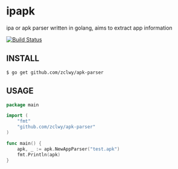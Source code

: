 # ipapk
ipa or apk parser written in golang, aims to extract app information

[![Build Status](https://travis-ci.org/phinexdaz/ipapk.svg?branch=master)](https://travis-ci.org/phinexdaz/ipapk)

## INSTALL
	$ go get github.com/zclwy/apk-parser
  
## USAGE
```go
package main

import (
	"fmt"
	"github.com/zclwy/apk-parser"
)

func main() {
	apk, _ := apk.NewAppParser("test.apk")
	fmt.Println(apk)
}
```
